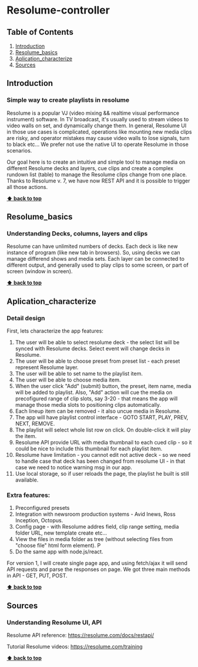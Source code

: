 # Resolume-controller

## Table of Contents
  1. [Introduction](#introduction)
  2. [Resolume_basics](#Resolume_basics)
  3. [Aplication_characterize](#Aplication_characterize)
  4. [Sources](#Sources)
  

## Introduction
### Simple way to create playlists in resolume
Resolume is a popular VJ (video  mixing && realtime visual performance instrument) software. In TV broadcast, it's usually used to stream videos to video walls on set, and dynamically change them. In general, Resolume UI in those use cases is complicated, operations like mounting new media clips are risky, and operator mistakes may cause video walls to lose signals, turn to black etc... We prefer not use the native UI to operate Resolume in those scenarios. 

Our goal here is to create an intuitive and simple tool to manage media on different Resolume decks and layers, cue clips and create a complex rundown list (table) to manage the Resolume clips change from one place. Thanks to Resolume v. 7, we have now REST API and it is possible to trigger all those actions.

**[⬆ back to top](#table-of-contents)**

## Resolume_basics
### Understanding Decks, columns, layers and clips
Resolume can have unlimited numbers of decks. Each deck is like new instance of program (like new tab in browsers). So, using decks we can manage differend shows and media sets. Each layer can be connected to different output, and generally used to play clips to some screen, or part of screen (window in screen). 

**[⬆ back to top](#table-of-contents)**

## Aplication_characterize
### Detail design

First, lets characterize the app features:
1. The user will be able to select resolume deck - the select list will be synced with Resolume decks. Select event will change decks in Resolume.
2. The user will be able to choose preset from preset list - each preset represent Resolume layer.
3. The user will be able to set name to the playlist item.
4. The user will be able to choose media item.
5. When the user click "Add" (submit) button, the preset, item name, media will be added to playlist. Also, "Add" action will cue the media on precofigured range of clip slots, say 3-20 - that means the app will manage those media slots to positioning clips automatically. 
6. Each lineup item can be removed - it also uncue media in Resolume.
7. The app will have playlist control interface - GOTO START, PLAY, PREV, NEXT, REMOVE. 
8. The playlist will select whole list row on click. On double-click it will play the item.
9. Resolume API provide URL with media thumbnail to each cued clip - so it could be nice to include this thumbnail for each playlist item.
10. Resolume have limitation - you cannot edit not active deck - so we need to handle case that deck has been changed from resolume UI - in that case we need to notice warning msg in our app.
11. Use local storage, so if user reloads the page, the playlist he built is still available.

### Extra features:
1. Preconfigured presets
2. Integration with newsroom production systems - Avid Inews, Ross Inception, Octopus.
3. Config page - with Resolume addres field, clip range setting, media folder URL, new template create etc...
4. View the files in media folder as tree (without selecting files from "choose file" html form element). P 
5. Do the same app with node.js/react.

For version 1, I will create single page app, 
and using fetch/ajax it will send API requests and parse the responses on page.
We got three main methods in API - GET, PUT, POST.
 

**[⬆ back to top](#table-of-contents)**

## Sources
### Understanding Resolume UI, API
Resolume API reference: https://resolume.com/docs/restapi/

Tutorial Resolume videos: https://resolume.com/training

**[⬆ back to top](#table-of-contents)**
